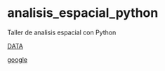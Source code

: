 # analisis_espacial_python
Taller de analisis espacial con Python

[DATA](https://drive.google.com/open?id=1bKcgoXCCmFMftOqNxeE6p8ueJ0RbcsXt)


[google](https://drive.google.com/drive/folders/18kA5SzC1wxLFS0r61duzHX4PoKxVFaYi?usp=sharing)
